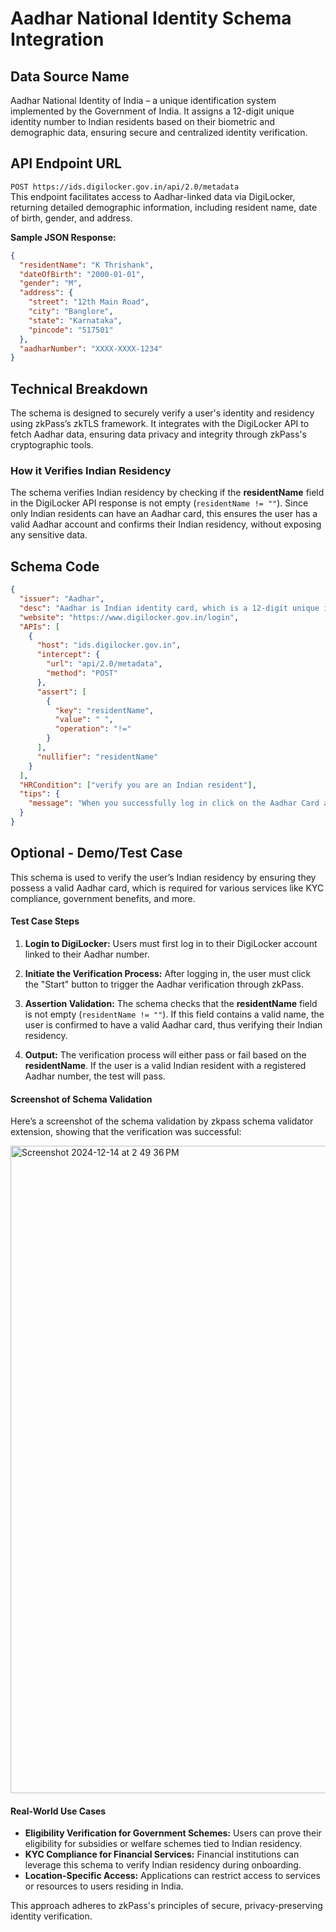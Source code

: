 # Aadhar National Identity Schema Integration

## Data Source Name

Aadhar National Identity of India – a unique identification system implemented by the Government of India. It assigns a 12-digit unique identity number to Indian residents based on their biometric and demographic data, ensuring secure and centralized identity verification.

## API Endpoint URL

`POST https://ids.digilocker.gov.in/api/2.0/metadata`  
This endpoint facilitates access to Aadhar-linked data via DigiLocker, returning detailed demographic information, including resident name, date of birth, gender, and address.

**Sample JSON Response:**

```json
{
  "residentName": "K Thrishank",
  "dateOfBirth": "2000-01-01",
  "gender": "M",
  "address": {
    "street": "12th Main Road",
    "city": "Banglore",
    "state": "Karnataka",
    "pincode": "517501"
  },
  "aadharNumber": "XXXX-XXXX-1234"
}
```

## Technical Breakdown

The schema is designed to securely verify a user's identity and residency using zkPass’s zkTLS framework. It integrates with the DigiLocker API to fetch Aadhar data, ensuring data privacy and integrity through zkPass's cryptographic tools.

### How it Verifies Indian Residency

The schema verifies Indian residency by checking if the **residentName** field in the DigiLocker API response is not empty (`residentName != ""`). Since only Indian residents can have an Aadhar card, this ensures the user has a valid Aadhar account and confirms their Indian residency, without exposing any sensitive data.

## Schema Code

```json
{
  "issuer": "Aadhar",
  "desc": "Aadhar is Indian identity card, which is a 12-digit unique identity number that can be obtained by residents of India",
  "website": "https://www.digilocker.gov.in/login",
  "APIs": [
    {
      "host": "ids.digilocker.gov.in",
      "intercept": {
        "url": "api/2.0/metadata",
        "method": "POST"
      },
      "assert": [
        {
          "key": "residentName",
          "value": " ",
          "operation": "!="
        }
      ],
      "nullifier": "residentName"
    }
  ],
  "HRCondition": ["verify you are an Indian resident"],
  "tips": {
    "message": "When you successfully log in click on the Aadhar Card and , please click the 'Start' button to initiate the verification process."
  }
}
```

## Optional - Demo/Test Case

This schema is used to verify the user’s Indian residency by ensuring they possess a valid Aadhar card, which is required for various services like KYC compliance, government benefits, and more.

#### Test Case Steps

1. **Login to DigiLocker:**
   Users must first log in to their DigiLocker account linked to their Aadhar number.

2. **Initiate the Verification Process:**
   After logging in, the user must click the "Start" button to trigger the Aadhar verification through zkPass.

3. **Assertion Validation:**
   The schema checks that the **residentName** field is not empty (`residentName != ""`). If this field contains a valid name, the user is confirmed to have a valid Aadhar card, thus verifying their Indian residency.

4. **Output:**
   The verification process will either pass or fail based on the **residentName**. If the user is a valid Indian resident with a registered Aadhar number, the test will pass.

#### Screenshot of Schema Validation

Here’s a screenshot of the schema validation by zkpass schema validator extension, showing that the verification was successful:

<img width="1036" alt="Screenshot 2024-12-14 at 2 49 36 PM" src="https://github.com/user-attachments/assets/03184fac-0c44-498b-94f2-abd117c2284b" />

#### Real-World Use Cases

- **Eligibility Verification for Government Schemes:**
  Users can prove their eligibility for subsidies or welfare schemes tied to Indian residency.
- **KYC Compliance for Financial Services:**
  Financial institutions can leverage this schema to verify Indian residency during onboarding.
- **Location-Specific Access:**
  Applications can restrict access to services or resources to users residing in India.

This approach adheres to zkPass's principles of secure, privacy-preserving identity verification.
